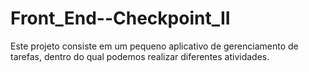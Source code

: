 # Front_End--Checkpoint_II
 Este projeto consiste em um pequeno aplicativo de gerenciamento de tarefas, dentro do qual podemos realizar diferentes atividades.
